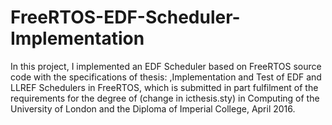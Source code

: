 # FreeRTOS-EDF-Scheduler-Implementation
In this project, I implemented an EDF Scheduler based on FreeRTOS source code with the specifications of thesis: ,Implementation and Test of EDF and LLREF Schedulers in FreeRTOS, which is submitted in part fulfilment of the requirements for the degree of (change in icthesis.sty) in Computing of the University of London and the Diploma of Imperial College, April 2016.


